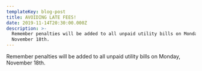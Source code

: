 ```yaml
---
templateKey: blog-post
title: AVOIDING LATE FEES!
date: 2019-11-14T20:30:00.000Z
description: >-
  Remember penalties will be added to all unpaid utility bills on Monday,
  November 18th.
---
```

Remember penalties will be added to all unpaid utility bills on Monday, November 18th.
